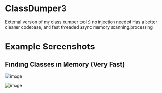 # ClassDumper3
External version of my class dumper tool :) no injection needed
Has a better cleaner codebase, and fast threaded async memory scanning/processing

# Example Screenshots
## Finding Classes in Memory (Very Fast)
![image](https://github.com/GrandpaGameHacker/ClassDumper3/assets/23288711/7fadb83b-f015-4f3f-9961-97c9f744b298)

![image](https://github.com/GrandpaGameHacker/ClassDumper3/assets/23288711/1476c727-db17-4d34-8fb5-958614c6c6d1)
